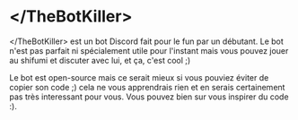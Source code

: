 # \</TheBotKiller>

\</TheBotKiller> est un bot Discord fait pour le fun par un débutant. Le bot n'est pas parfait ni spécialement utile pour l'instant mais vous pouvez jouer au shifumi et discuter avec lui, et ça, c'est cool ;)

Le bot est open-source mais ce serait mieux si vous pouviez éviter de copier son code ;) cela ne vous apprendrais rien et en serais certainement pas très interessant pour vous. Vous pouvez bien sur vous inspirer du code :).
